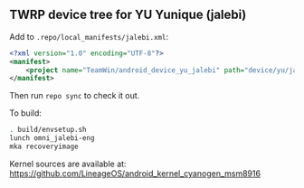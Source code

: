## TWRP device tree for YU Yunique (jalebi)

Add to `.repo/local_manifests/jalebi.xml`:

```xml
<?xml version="1.0" encoding="UTF-8"?>
<manifest>
	<project name="TeamWin/android_device_yu_jalebi" path="device/yu/jalebi"  remote="github" revision="android-7.1" />
</manifest>
```

Then run `repo sync` to check it out.

To build:

```sh
. build/envsetup.sh
lunch omni_jalebi-eng
mka recoveryimage
```

Kernel sources are available at: https://github.com/LineageOS/android_kernel_cyanogen_msm8916
